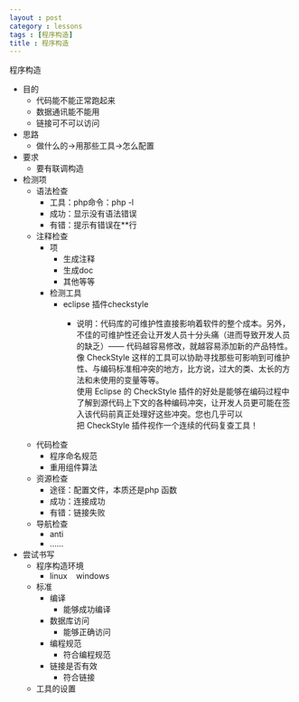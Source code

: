 ```yaml
---
layout : post
category : lessons
tags : [程序构造]
title : 程序构造
---
```


<p>程序构造</p>
<ul>
  <li>目的
    <ul>
      <li>代码能不能正常跑起来</li>
      <li>数据通讯能不能用</li>
      <li>链接可不可以访问</li>
    </ul>
  </li>
  <li>思路
    <ul>
      <li>做什么的-&gt;用那些工具-&gt;怎么配置</li>
    </ul>
  </li>
  <li>要求
    <ul>
      <li>要有联调构造</li>
    </ul>
  </li>
  <li>检测项
    <ul>
      <li>语法检查
        <ul>
          <li>工具：php命令：php -l</li>
          <li>成功：显示没有语法错误</li>
          <li>有错：提示有错误在**行</li>
        </ul>
      </li>
      <li>注释检查
        <ul>
          <li>项
            <ul>
              <li>生成注释</li>
              <li>生成doc</li>
              <li>其他等等</li>
            </ul>
          </li>
          <li>检测工具
            <ul>
              <li>eclipse 插件checkstyle
                <ul>
                  <li>
                    <p>说明：代码库的可维护性直接影响着软件的整个成本。另外，不佳的可维护性还会让开发人员十分头痛（进而导致开发人员的缺乏）—— 代码越容易修改，就越容易添加新的产品特性。像 CheckStyle 这样的工具可以协助寻找那些可影响到可维护性、与编码标准相冲突的地方，比方说，过大的类、太长的方法和未使用的变量等等。 <br />
                      使用 Eclipse 的 CheckStyle 插件的好处是能够在编码过程中了解到源代码上下文的各种编码冲突，让开发人员更可能在签入该代码前真正处理好这些冲突。您也几乎可以把 CheckStyle 插件视作一个连续的代码复查工具！</p>
                  </li>
                </ul>
              </li>
            </ul>
          </li>
        </ul>
      </li>
      <li>代码检查
        <ul>
          <li>程序命名规范</li>
          <li>重用组件算法</li>
        </ul>
      </li>
      <li>资源检查
        <ul>
          <li>途径：配置文件，本质还是php 函数</li>
          <li>成功：连接成功</li>
          <li>有错：链接失败</li>
        </ul>
      </li>
      <li>导航检查
        <ul>
          <li>anti</li>
          <li>……</li>
        </ul>
      </li>
    </ul>
  </li>
  <li>尝试书写
    <ul>
      <li>程序构造环境
        <ul>
          <li>linux    windows</li>
        </ul>
      </li>
      <li>标准
        <ul>
          <li>编译
            <ul>
              <li>能够成功编译</li>
            </ul>
          </li>
          <li>数据库访问
            <ul>
              <li>能够正确访问</li>
            </ul>
          </li>
          <li>编程规范
            <ul>
              <li>符合编程规范</li>
            </ul>
          </li>
          <li>链接是否有效
            <ul>
              <li>符合链接</li>
            </ul>
          </li>
        </ul>
      </li>
      <li>工具的设置
      </li>
    </ul>
  </li>
</ul>
